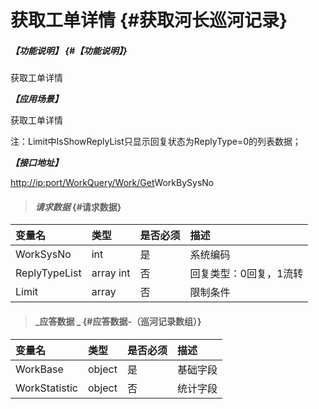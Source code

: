 # 获取工单详情 {#获取河长巡河记录}

##### _【功能说明】_ {#【功能说明】}

获取工单详情

_**【应用场景】**_

获取工单详情

注：Limit中IsShowReplyList只显示回复状态为ReplyType=0的列表数据；

_**【接口地址】**_

[http://ip:port/WorkQuery/Work/Get](http://ip:port/HMQuery/PatrolRiver/GetPatrolRivers)WorkBySysNo

> #### _请求数据_ {#请求数据}

| 变量名 | 类型 | 是否必须 | 描述 |
| :--- | :--- | :--- | :--- |
| WorkSysNo | int | 是 | 系统编码 |
| ReplyTypeList | array int | 否 | 回复类型：0回复，1流转 |
| Limit | array | 否 | 限制条件 |

> #### _应答数据 _ {#应答数据-（巡河记录数组）}

| 变量名 | 类型 | 是否必须 | 描述 |
| :--- | :--- | :--- | :--- |
| WorkBase | object | 是 | 基础字段 |
| WorkStatistic | object | 否 | 统计字段 |



